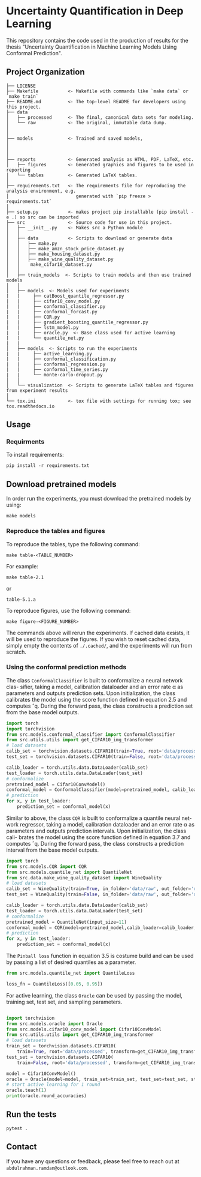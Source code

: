 # Uncertainty Quantification in Deep Learning

This repository contains the code used in the production of results for the thesis "Uncertainty Quantification in Machine Learning Models Using Conformal Prediction".

## Project Organization

    ├── LICENSE
    ├── Makefile           <- Makefile with commands like `make data` or `make train`
    ├── README.md          <- The top-level README for developers using this project.
    ├── data
    │   ├── processed      <- The final, canonical data sets for modeling.
    │   └── raw            <- The original, immutable data dump.
    │
    │
    ├── models             <- Trained and saved models,
    │
    │
    │
    ├── reports            <- Generated analysis as HTML, PDF, LaTeX, etc.
    │   ├── figures        <- Generated graphics and figures to be used in reporting
    │   └── tables         <- Generated LaTeX tables.
    │
    ├── requirements.txt   <- The requirements file for reproducing the analysis environment, e.g.
    │                         generated with `pip freeze > requirements.txt`
    │
    ├── setup.py           <- makes project pip installable (pip install -e .) so src can be imported
    ├── src                <- Source code for use in this project.
    │   ├── __init__.py    <- Makes src a Python module
    │   │
    │   ├── data           <- Scripts to download or generate data
    │   │   ├── make.py
    │   │   ├── make_amzn_stock_price_dataset.py
    │   │   ├── make_housing_dataset.py
    │   │   ├── make_wine_quality_dataset.py
    │   │    make_cifar10_dataset.py
    │   │
    │   ├── train_models  <- Scripts to train models and then use trained models
    │   │
    │   ├── models  <- Models used for experiments
    |   |     ├── catBoost_quantile_regressor.py
    |   |     ├── cifar10_conv_model.py
    |   |     ├── conformal_classifier.py
    |   |     ├── conformal_forcast.py
    |   |     ├── CQR.py
    |   |     ├── gradient_boosting_quantile_regressor.py
    |   |     ├── lstm_model.py
    |   |     ├── oracle.py  <- Base class used for active learning
    |   |     └── quantile_net.py
    |   |
    │   ├── models  <- Scripts to run the experiments
    |   |     ├── active_learning.py
    |   |     ├── conformal_classification.py
    |   |     ├── conformal_regression.py
    |   |     ├── conformal_time_series.py
    |   |     └── monte-carlo-dropout.py
    │   │
    │   └── visualization  <- Scripts to generate LaTeX tables and figures from experiment results
    │
    └── tox.ini            <- tox file with settings for running tox; see tox.readthedocs.io

## Usage

### Requirments

To install requirements:

```
pip install -r requirements.txt
```

## Download pretrained models

In order run the experiments, you must download the pretrained models by using:

```
make models
```

### Reproduce the tables and figures

To reproduce the tables, type the following command:

```
make table-<TABLE_NUMBER>
```

For example:

```
make table-2.1
```

or

```
table-5.1.a
```

To reproduce figures, use the following command:

```
make figure-<FIGURE_NUMBER>
```

The commands above will rerun the experiments. If cached data exsists, it will be used to reproduce the figures. If you wish to reset cached data, simply empty the contents of `./.cached/`, and the experiments will run from scratch.

### Using the conformal prediction methods

The class `ConformalClassifier` is built to conformalize a neural network clas-
sifier, taking a model, calibration dataloader and an error rate α as parameters
and outputs prediction sets. Upon initialization, the class calibrates the model
using the score function defined in equation 2.5 and computes ˆq. During the
forward pass, the class constructs a prediction set from the base model outputs.

```python
import torch
import torchvision
from src.models.conformal_classifier import ConformalClassifier
from src.utils.utils import get_CIFAR10_img_transformer
# load datasets
calib_set = torchvision.datasets.CIFAR10(train=True, root='data/processed', download=True, transform=get_CIFAR10_img_transformer())
test_set = torchvision.datasets.CIFAR10(train=False, root='data/processed', download=True, transform=get_CIFAR10_img_transformer())

calib_loader = torch.utils.data.DataLoader(calib_set)
test_loader = torch.utils.data.DataLoader(test_set)
# conformalize
pretrained_model = Cifar10ConvModel()
conformal_model = ConformalClassifier(model=pretrained_model, calib_loader=calib_loader, alpha=0.1)
# prediction
for x, y in test_loader:
    prediction_set = conformal_model(x)
```

Similar to above, the class `CQR` is built to conformalize a quantile neural net-
work regressor, taking a model, calibration dataloader and an error rate α as
parameters and outputs prediction intervals. Upon initialization, the class cali-
brates the model using the score function defined in equation 3.7 and computes
ˆq. During the forward pass, the class constructs a prediction interval from the
base model outputs.

```python
import torch
from src.models.CQR import CQR
from src.models.quantile_net import QuantileNet
from src.data.make_wine_quality_dataset import WineQuality
# load datasets
calib_set = WineQuality(train=True, in_folder='data/raw', out_folder='data/processed')
test_set = WineQuality(train=False, in_folder='data/raw', out_folder='data/processed')

calib_loader = torch.utils.data.DataLoader(calib_set)
test_loader = torch.utils.data.DataLoader(test_set)
# conformalize
pretrained_model = QuantileNet(input_size=11)
conformal_model = CQR(model=pretrained_model,calib_loader=calib_loader, alpha=0.1)
# prediction
for x, y in test_loader:
    prediction_set = conformal_model(x)
```

The `Pinball loss` function in equation 3.5 is costume build and can be used by
passing a list of desired quantiles as a parameter.

```python
from src.models.quantile_net import QuantileLoss

loss_fn = QuantileLoss([0.05, 0.95])
```

For active learning, the class `Oracle` can be used by passing the model, training set, test set, and sampling parameters.

```python

import torchvision
from src.models.oracle import Oracle
from src.models.cifar10_conv_model import Cifar10ConvModel
from src.utils.utils import get_CIFAR10_img_transformer
# load datasets
train_set = torchvision.datasets.CIFAR10(
    train=True, root='data/processed', transform=get_CIFAR10_img_transformer())
test_set = torchvision.datasets.CIFAR10(
    train=False, root='data/processed', transform=get_CIFAR10_img_transformer())

model = Cifar10ConvModel()
oracle = Oracle(model=model, train_set=train_set, test_set=test_set, strategy='least-confidence', sample_size=1000)
# start active learning for 1 round
oracle.teach(1)
print(oracle.round_accuracies)
```

## Run the tests

```
pytest .
```

## Contact

If you have any questions or feedback, please feel free to reach out at `abdulrahman.ramdan@outlook.com`.
